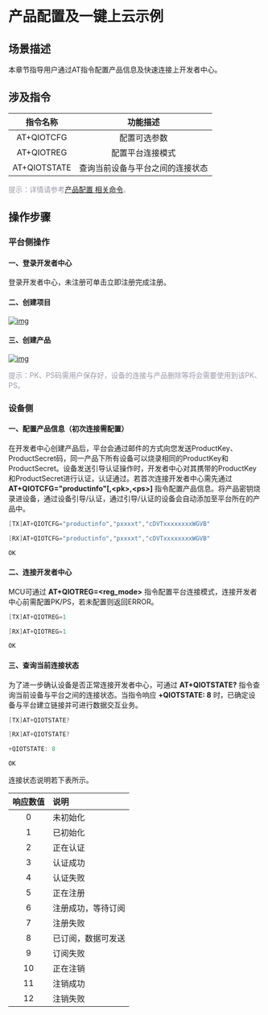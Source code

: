 # 产品配置及一键上云示例
## **场景描述**
本章节指导用户通过AT指令配置产品信息及快速连接上开发者中心。

## **涉及指令**

| 指令名称 | 功能描述 |
|:--------:| :-------------:|
|  AT+QIOTCFG| 配置可选参数 |
|	AT+QIOTREG  | 配置平台连接模式 |
|  AT+QIOTSTATE | 查询当前设备与平台之间的连接状态 |

<font color=#999AAA >提示：详情请参考[产品配置 相关命令](/deviceDevelop/nb/AT/API/nb-at-03.md)。</font>



## **操作步骤**
### **平台侧操作**
#### **一、登录开发者中心**
登录<a :href="toDevelopCenter()" target="_blank">开发者中心</a>，未注册可单击<a :href="toDevelopCenter('registerType')" target="_blank">立即注册</a>完成注册。

#### **二、创建项目**

<a data-fancybox title="img" href="/deviceDevelop/nb/AT/resource/01-1.png">![img](/deviceDevelop/nb/AT/resource/01-1.png)</a>

#### **三、创建产品**

<a data-fancybox title="img" href="/deviceDevelop/nb/AT/resource/01-2.png">![img](/deviceDevelop/nb/AT/resource/01-2.png)</a>

<font color=#999AAA >提示：PK、PS码需用户保存好，设备的连接与产品删除等将会需要使用到该PK、PS。</font>

### **设备侧**

#### **一、配置产品信息（初次连接需配置）**

在开发者中心创建产品后，平台会通过邮件的方式向您发送ProductKey、ProductSecret码，同一产品下所有设备可以烧录相同的ProductKey和ProductSecret。设备发送引导认证操作时，开发者中心对其携带的ProductKey和ProductSecret进行认证，认证通过。若首次连接开发者中心需先通过 __AT+QIOTCFG="productinfo"[,\<pk\>,\<ps\>]__ 指令配置产品信息。将产品密钥烧录进设备，通过设备引导/认证，通过引导/认证的设备会自动添加至平台所在的产品中。 

 ```c
[TX]AT+QIOTCFG="productinfo","pxxxxt","cDVTxxxxxxxxWGVB"

[RX]AT+QIOTCFG="productinfo","pxxxxt","cDVTxxxxxxxxWGVB"

OK
```

#### **二、连接开发者中心**


MCU可通过 __AT+QIOTREG=\<reg_mode\>__ 指令配置平台连接模式，连接开发者中心前需配置PK/PS，若未配置则返回ERROR。

   ```c
[TX]AT+QIOTREG=1

[RX]AT+QIOTREG=1

OK
```

#### **三、查询当前连接状态**
为了进一步确认设备是否正常连接开发者中心，可通过 __AT+QIOTSTATE?__ 指令查询当前设备与平台之间的连接状态。当指令响应 __+QIOTSTATE: 8__ 时，已确定设备与平台建立链接并可进行数据交互业务。
```c
[TX]AT+QIOTSTATE?

[RX]AT+QIOTSTATE?

+QIOTSTATE: 8

OK
```
连接状态说明若下表所示。

| 响应数值 | 说明   |
|:--------:| :-----------|
|0| 未初始化|
|1| 已初始化|
|2| 正在认证|
|3| 认证成功|
|4| 认证失败|
|5| 正在注册|
|6| 注册成功，等待订阅|
|7| 注册失败|
|8| 已订阅，数据可发送|
|9| 订阅失败|
|10| 正在注销|
|11|  注销成功|
|12|  注销失败|



 